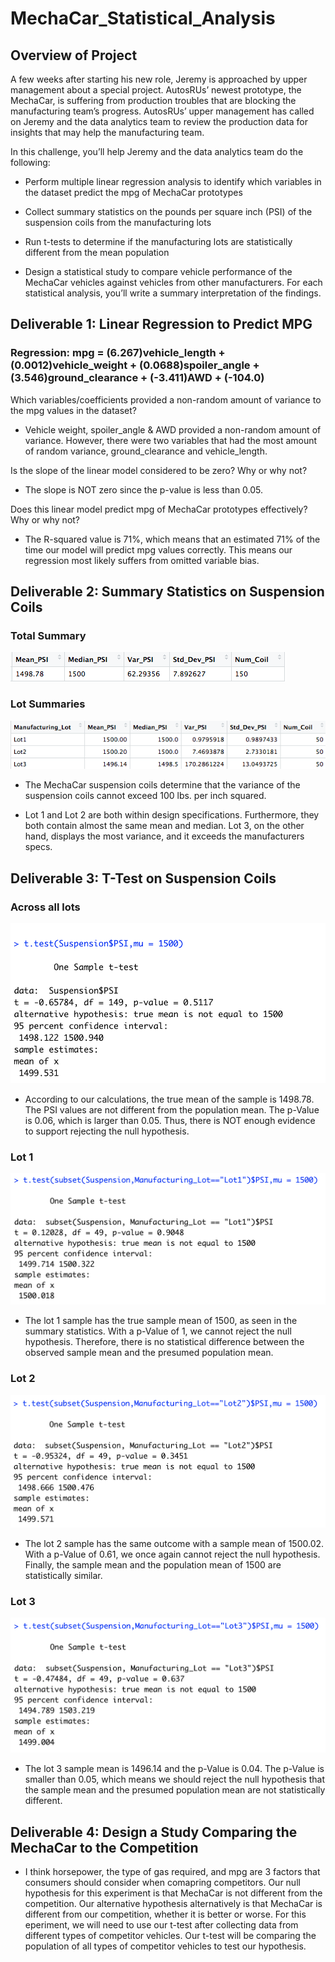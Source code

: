 # MechaCar_Statistical_Analysis
## Overview of Project
A few weeks after starting his new role, Jeremy is approached by upper management about a special project. AutosRUs’ newest prototype, the MechaCar, is suffering from production troubles that are blocking the manufacturing team’s progress. AutosRUs’ upper management has called on Jeremy and the data analytics team to review the production data for insights that may help the manufacturing team.

In this challenge, you’ll help Jeremy and the data analytics team do the following:

* Perform multiple linear regression analysis to identify which variables in the dataset predict the mpg of MechaCar prototypes

* Collect summary statistics on the pounds per square inch (PSI) of the suspension coils from the manufacturing lots

* Run t-tests to determine if the manufacturing lots are statistically different from the mean population

* Design a statistical study to compare vehicle performance of the MechaCar vehicles against vehicles from other manufacturers. For each statistical analysis, you’ll write a summary interpretation of the findings.

## Deliverable 1: Linear Regression to Predict MPG
### Regression: mpg = (6.267)vehicle_length + (0.0012)vehicle_weight + (0.0688)spoiler_angle + (3.546)ground_clearance + (-3.411)AWD + (-104.0)

Which variables/coefficients provided a non-random amount of variance to the mpg values in the dataset?

* Vehicle weight, spoiler_angle & AWD provided a non-random amount of variance. However, there were two variables that had the most amount of random variance, ground_clearance and vehicle_length.

Is the slope of the linear model considered to be zero? Why or why not?

* The slope is NOT zero since the p-value is less than 0.05.

Does this linear model predict mpg of MechaCar prototypes effectively? Why or why not?

* The R-squared value is 71%, which means that an estimated 71% of the time our model will predict mpg values correctly. This means our regression most likely suffers from omitted variable bias.

## Deliverable 2: Summary Statistics on Suspension Coils
### Total Summary
![P](Module_15_images/m15_img5.1.png)

### Lot Summaries
![P](Module_15_images/m15_img5.2.png)

* The MechaCar suspension coils determine that the variance of the suspension coils cannot exceed 100 lbs. per inch squared.

* Lot 1 and Lot 2 are both within design specifications. Furthermore, they both contain almost the same mean and median. Lot 3, on the other hand, displays the most variance, and it exceeds the manufacturers specs.

## Deliverable 3: T-Test on Suspension Coils
### Across all lots
![P](Module_15_images/m15_img1.png)

* According to our calculations, the true mean of the sample is 1498.78. The PSI values are not different from the population mean. The p-Value is 0.06, which is larger than 0.05. Thus, there is NOT enough evidence to support rejecting the null hypothesis. 

### Lot 1
![P](Module_15_images/m15_img2.png)

* The lot 1 sample has the true sample mean of 1500, as seen in the summary statistics. With a p-Value of 1, we cannot reject the null hypothesis. Therefore, there is no statistical difference between the observed sample mean and the presumed population mean.

### Lot 2
![P](Module_15_images/m15_img3.png)

* The lot 2 sample has the same outcome with a sample mean of 1500.02. With a p-Value of 0.61, we once again cannot reject the null hypothesis. Finally, the sample mean and the population mean of 1500 are statistically similar.

### Lot 3
![P](Module_15_images/m15_img4.png)

* The lot 3 sample mean is 1496.14 and the p-Value is 0.04. The p-Value is smaller than 0.05, which means we should reject the null hypothesis that the sample mean and the presumed population mean are not statistically different.

## Deliverable 4: Design a Study Comparing the MechaCar to the Competition

* I think horsepower, the type of gas required, and mpg are 3 factors that consumers should consider when comapring competitors. Our null hypothesis for this experiment is that MechaCar is not different from the competition. Our alternative hypothesis alternatively is that MechaCar is different from our competition, whether it is better or worse. For this eperiment, we will need to use our t-test after collecting data from different types of competitor vehicles. Our t-test will be comparing the population of all types of competitor vehicles to test our hypothesis.

